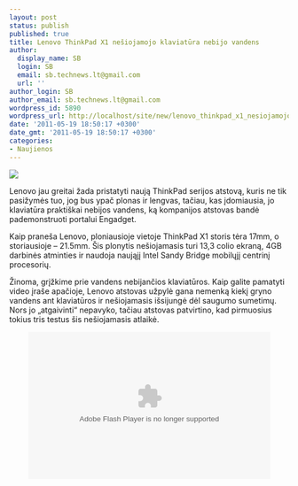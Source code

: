 ```yaml
---
layout: post
status: publish
published: true
title: Lenovo ThinkPad X1 nešiojamojo klaviatūra nebijo vandens
author:
  display_name: SB
  login: SB
  email: sb.technews.lt@gmail.com
  url: ''
author_login: SB
author_email: sb.technews.lt@gmail.com
wordpress_id: 5890
wordpress_url: http://localhost/site/new/lenovo_thinkpad_x1_nesiojamojo_klaviatura_nebijo_vandens/
date: '2011-05-19 18:50:17 +0300'
date_gmt: '2011-05-19 18:50:17 +0300'
categories:
- Naujienos
---
```

<div class="imgright"><img src="http://technews.lt/upload/thinkpadx1.jpg"  /></div>
<p>Lenovo jau greitai žada pristatyti naują ThinkPad serijos atstovą, kuris ne tik pasižymės tuo, jog bus ypač plonas ir lengvas, tačiau, kas įdomiausia, jo klaviatūra praktiškai nebijos vandens, ką kompanijos atstovas bandė pademonstruoti portalui Engadget.</p>
<p>Kaip praneša Lenovo, ploniausioje vietoje ThinkPad X1 storis tėra 17mm, o storiausioje – 21.5mm. Šis plonytis nešiojamasis turi 13,3 colio ekraną, 4GB darbinės atminties ir naudoja naująjį Intel Sandy Bridge mobilųjį centrinį procesorių.</p>
<p>Žinoma, grįžkime prie vandens nebijančios klaviatūros. Kaip galite pamatyti video įraše apačioje, Lenovo atstovas užpylė gana nemenką kiekį gryno vandens ant klaviatūros ir nešiojamasis išsijungė dėl saugumo sumetimų. Nors jo „atgaivinti“ nepavyko, tačiau atstovas patvirtino, kad pirmuosius tokius tris testus šis nešiojamasis atlaikė.</p>
<p><center><object classid="clsid:D27CDB6E-AE6D-11cf-96B8-444553540000" width="437" height="266" id="viddler"><param name="movie" value="http://www.viddler.com/simple/93740a76/" /><param name="allowScriptAccess" value="always" /><param name="allowFullScreen" value="true" /><param name="flashvars" value="fake=1"/><embed src="http://www.viddler.com/simple/93740a76/" width="437" height="266" type="application/x-shockwave-flash" allowScriptAccess="always" allowFullScreen="true" flashvars="fake=1" name="viddler" ></embed></object></center><br /></p>
